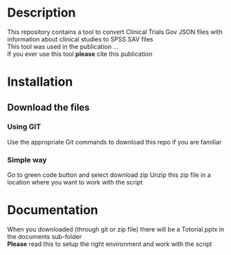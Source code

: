 # Description
This repository contains a tool to convert Clinical Trials Gov JSON files with information about clinical studies to SPSS SAV files\
This tool was used in the publication ... \
If you ever use this tool **please** cite this publication
# Installation
## Download the files
### Using GIT
Use the appropriate Git commands to download this repo if you are familiar
### Simple way
Go to green code button and select download zip
Unzip this zip file in a location where you want to work with the script
# Documentation
When you downloaded (through git or zip file) there will be a Totorial.pptx in the documents sub-folder\
**Please** read this to setup the right environment and work with the script

